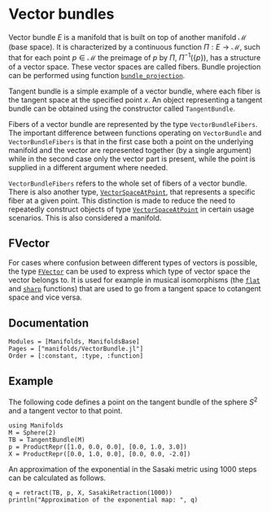 # Vector bundles

Vector bundle $E$ is a manifold that is built on top of another manifold $\mathcal M$ (base space).
It is characterized by a continuous function $Π : E → \mathcal M$, such that for each point $p ∈ \mathcal M$ the preimage of $p$ by $Π$, $Π^{-1}(\{p\})$, has a structure of a vector space.
These vector spaces are called fibers.
Bundle projection can be performed using function [`bundle_projection`](@ref).

Tangent bundle is a simple example of a vector bundle, where each fiber is the tangent space at the specified point $x$.
An object representing a tangent bundle can be obtained using the constructor called `TangentBundle`.

Fibers of a vector bundle are represented by the type `VectorBundleFibers`.
The important difference between functions operating on `VectorBundle` and `VectorBundleFibers` is that in the first case both a point on the underlying manifold and the vector are represented together (by a single argument) while in the second case only the vector part is present, while the point is supplied in a different argument where needed.

`VectorBundleFibers` refers to the whole set of fibers of a vector bundle.
There is also another type, [`VectorSpaceAtPoint`](@ref), that represents a specific fiber at a given point.
This distinction is made to reduce the need to repeatedly construct objects of type [`VectorSpaceAtPoint`](@ref) in certain usage scenarios.
This is also considered a manifold.

## FVector

For cases where confusion between different types of vectors is possible, the type [`FVector`](https://juliamanifolds.github.io/ManifoldsBase.jl/stable/types.html#ManifoldsBase.FVector) can be used to express which type of vector space the vector belongs to.
It is used for example in musical isomorphisms (the [`flat`](@ref) and [`sharp`](@ref) functions) that are used to go from a tangent space to cotangent space and vice versa.

## Documentation

```@autodocs
Modules = [Manifolds, ManifoldsBase]
Pages = ["manifolds/VectorBundle.jl"]
Order = [:constant, :type, :function]
```

## Example

The following code defines a point on the tangent bundle of the sphere $S^2$ and a tangent vector to that point.

```@example tangent-bundle
using Manifolds
M = Sphere(2)
TB = TangentBundle(M)
p = ProductRepr([1.0, 0.0, 0.0], [0.0, 1.0, 3.0])
X = ProductRepr([0.0, 1.0, 0.0], [0.0, 0.0, -2.0])
```

An approximation of the exponential in the Sasaki metric using 1000 steps can be calculated as follows.

```@example tangent-bundle
q = retract(TB, p, X, SasakiRetraction(1000))
println("Approximation of the exponential map: ", q)
```
